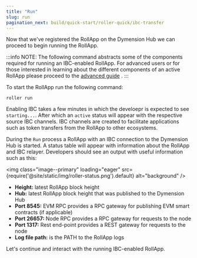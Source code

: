 ```yaml
---
title: "Run"
slug: run
pagination_next: build/quick-start/roller-quick/ibc-transfer
---
```


Now that we've registered the RollApp on the Dymension Hub we can proceed to begin running the RollApp.

:::info NOTE:
The following command abstracts some of the components required for running an IBC-enabled RollApp. For advanced users or for those interested in learning about the different components of an active RollApp please proceed to the [advanced guide](/docs/build/adv-guide/roller-adv/da-light-client.md) .
:::

To start the RollApp run the following command:

```
roller run
```

Enabling IBC takes a few minutes in which the develoepr is expected to see `starting...`. After which an `active` status will appear with the respective source IBC channels. IBC channels are created to facilitate applications such as token transfers from the RollApp to other ecosystems.

During the `Run` process a RollApp with an IBC connection to the Dymension Hub is started. A status table will appear with information about the RollApp and IBC relayer. Developers should see an output with useful information such as this:

<img class="image--primary" loading="eager" src={require('@site/static/img/roller-status.png').default} alt="background" />

-   **Height:** latest RollApp block height
-   **Hub:** latest RollApp block height that was published to the Dymension Hub
-   **Port 8545:** EVM RPC provides a RPC gateway for publishing EVM smart contracts (if applicable)
-   **Port 26657:** Node RPC provides a RPC gateway for requests to the node
-   **Port 1317:** Rest end-point provides a REST gateway for requests to the node
-   **Log file path:** is the PATH to the RollApp logs

Let's continue and interact with the running IBC-enabled RollApp.
